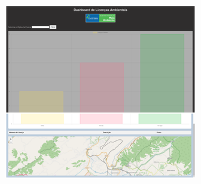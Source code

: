 
<img src="https://github.com/Luann8/licensas-ambientais-dashboard-django/blob/main/Captura%20de%20tela%202023-12-11%20233819.png">
<img src="https://raw.githubusercontent.com/Luann8/licensas-ambientais-dashboard-django/main/Captura%20de%20tela%202023-12-11%20192411.png">

